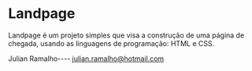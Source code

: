 # Landpage
Landpage é um projeto simples que visa a construção de uma página de chegada, usando as linguagens de programação: HTML e CSS.

Julian Ramalho---- julian.ramalho@hotmail.com

